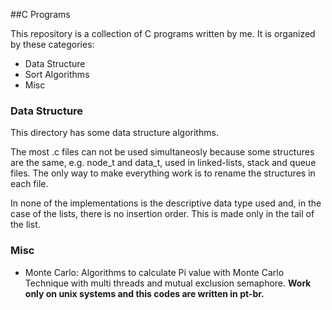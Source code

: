 ##C Programs

This repository is a collection of C programs written by me. It is organized by these categories:

- Data Structure
- Sort Algorithms
- Misc

### Data Structure

This directory has some data structure algorithms.

The most .c files can not be used simultaneosly because some structures are the same, e.g. node_t and data_t, used in linked-lists, stack and queue files. The only way to make everything work is to rename the structures in each file.

In none of the implementations is the descriptive data type used and, in the case of the lists, there is no insertion order. This is made only in the tail of the list.

### Misc

- Monte Carlo: Algorithms to calculate Pi value with Monte Carlo Technique with multi threads and mutual exclusion semaphore. **Work only on unix systems and this codes are written in pt-br.**
